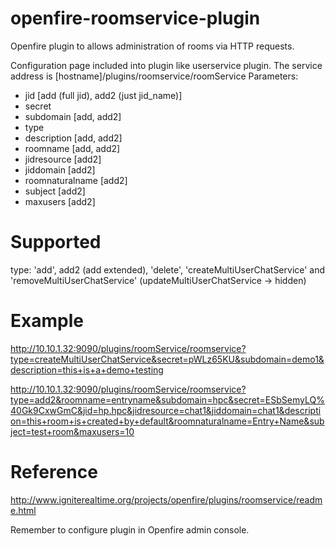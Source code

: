 openfire-roomservice-plugin
===========================

Openfire plugin to allows administration of rooms via HTTP requests.

Configuration page included into plugin like userservice plugin.
The service address is [hostname]/plugins/roomservice/roomService
Parameters:
* jid [add (full jid), add2 (just jid_name)]
* secret
* subdomain [add, add2]
* type
* description [add, add2]
* roomname [add, add2]
* jidresource [add2]
* jiddomain [add2]
* roomnaturalname [add2]
* subject [add2]
* maxusers [add2]


Supported
=========

type: 'add', add2 (add extended), 'delete', 'createMultiUserChatService' and 'removeMultiUserChatService' (updateMultiUserChatService -> hidden)

Example
=======

http://10.10.1.32:9090/plugins/roomService/roomservice?type=createMultiUserChatService&secret=pWLz65KU&subdomain=demo1&description=this+is+a+demo+testing

http://10.10.1.32:9090/plugins/roomService/roomservice?type=add2&roomname=entryname&subdomain=hpc&secret=ESbSemyLQ%40Gk9CxwGmC&jid=hp.hpc&jidresource=chat1&jiddomain=chat1&description=this+room+is+created+by+default&roomnaturalname=Entry+Name&subject=test+room&maxusers=10

Reference
=========

http://www.igniterealtime.org/projects/openfire/plugins/roomservice/readme.html

Remember to configure plugin in Openfire admin console.
